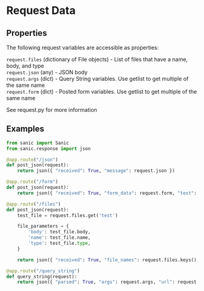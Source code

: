 # Request Data

## Properties

The following request variables are accessible as properties:

`request.files` (dictionary of File objects) - List of files that have a name, body, and type  
`request.json` (any) - JSON body  
`request.args` (dict) - Query String variables.  Use getlist to get multiple of the same name  
`request.form` (dict) - Posted form variables.  Use getlist to get multiple of the same name  

See request.py for more information

## Examples

```python
from sanic import Sanic
from sanic.response import json

@app.route("/json")
def post_json(request):
    return json({ "received": True, "message": request.json })

@app.route("/form")
def post_json(request):
    return json({ "received": True, "form_data": request.form, "test": request.form.get('test') })

@app.route("/files")
def post_json(request):
	test_file = request.files.get('test')

	file_parameters = {
		'body': test_file.body,
		'name': test_file.name,
		'type': test_file.type,
	}

    return json({ "received": True, "file_names": request.files.keys(), "test_file_parameters": file_parameters })

@app.route("/query_string")
def query_string(request):
    return json({ "parsed": True, "args": request.args, "url": request.url, "query_string": request.query_string })
```
